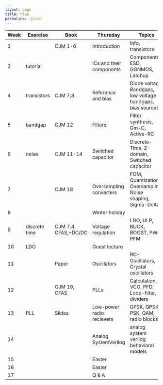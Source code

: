 ```yaml
---
layout: page 
title: Plan
permalink: /plan/ 
---
```



| Week | Exercise      | Book                 | Thursday                  | Topics                                                      |
|------|---------------|----------------------|---------------------------|-------------------------------------------------------------|
| 2    |               | CJM 1-6              | Introduction              | Info, transistors                                           |
| 3    | tutorial      |                      | ICs and their components  | Components, ESD, GGNMOS, Latchup                            |
| 4    | transistors   | CJM 7,8              | Reference and bias        | Diode voltage, Bandgaps, low voltage bandgaps, bias sources |
| 5    | bandgap       | CJM 12               | Filters                   | Filter synthesis, Gm-C, Active-RC                           |
| 6    | noise         | CJM 11-14            | Switched capacitor        | Discrete-Time, Z-domain, Switched capacitor                 |
| 7    |               | CJM 18               | Oversampling converters   | FOM, Quantization, Oversampling, Noise shaping, Sigma-Delta |
| 8    |               |                      | Winter holiday            |                                                             |
| 9    | discrete time | CJM 7.4, CFAS,+DC/DC | Voltage regulation        | LDO, ULP, BUCK, BOOST, PWM, PFM                             |
| 10   | LDO           |                      | Guest lecture             |                                                             |
| 11   |               | Paper                | Oscillators               | RC-Oscillators, Crystal oscillators                         |
| 12   |               | CJM 19, CFAS         | PLLs                      | Calculation, VCO, PFD, Loop-filter, dividers                |
| 13   | PLL           | Slides               | Low-power radio recievers | GFSK, QPSK, PSK, QAM, radio blocks                          |
| 14   |               |                      | Analog SystemVerilog      | analog system verilog behavioral models                     |
| 15   |               |                      | Easter                    |                                                             |
| 16   |               |                      | Easter                    |                                                             |
| 17   |               |                      | Q & A                     |                                                             |

